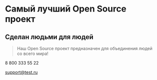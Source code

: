 # Самый лучший Open Source проект

## Сделан людьми для людей

> Наш Open Source проект предназначен для объединения людей со всего мира!

8 800 333 55 22

support@test.ru
